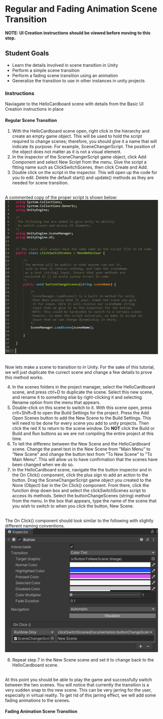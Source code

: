 # Regular and Fading Animation Scene Transition
<b>NOTE: UI Creation instructions should be viewed before moving to this step. </b>

## Student Goals ##
- Learn the details involved in scene transition in Unity
- Perform a simple scene transition
- Perform a fading scene transition using an animation
- Generalize the transition to use in other instances in unity projects

### Instructions ###
Naviagate to the HelloCardboard scene with details from the Basic UI Creation instructions in place
#### Regular Scene Transition ####
1. With the HelloCardboard scene open, right click in the hierarchy and create an empty game object. This will be used to hold the script required to change scenes;
therefore, you should give it a name that will indicate its purpose. For example, SceneChangerScript. The position of the object does not matter as it is not a visual element.
2. In the inspector of the SceneChangerScript game object, click Add Component and select New Script from the menu. Give the script a fitting name such as ClickSwitchScenes,
then click Create and Add. 
3. Double click on the script in the inspector. This will open up the code for you to edit. Delete the default start() and update() methods as they are needed for scene transition.

</br> A commented copy of the proper script is shown below: </br>
![Initial_clickSwitchScenes_Script_Before_Fade](Screenshots/Unity/Initial_clickSwitchScenes_Script_Before_Fade.png "Initial clickSwitchScenes Script Before Fade")

</br>Now lets make a scene to transition to in Unity. For the sake of this tutorial, we will just duplicate the currect scene and change a few details to prove this method works.

4. In the scenes folders in the project manager, select the HelloCardboard scene, and press ctrl+D to duplicate the scene. Select this new scene, and rename it to something else by right-clicking it and selecting Rename option from the menu that appears. 
5. Double-click on this scene to switch to it. With this scene open, press crtl+Shift+B to open the Build Settings for the project. Press the Add Open Scenes button to add the New Scene to the Build Settings. This will need to be done for every scene you add to unity projects. Then click the red X to return to the scene window. Do
<b>NOT</b> click the Build or Build and Run buttons as we are not compiling the entire project at this time.
6. To tell the differenc between the New Scene and the HelloCardboard scene. Change the panel text in the New Scene from "Main Menu" to "New Scene" and change the button text from "To New Scene" to "To Main Menu". This will allow us to have confirmation that the scenes have been changed when we do so.
7. In the HelloCardboard scene, navigate the the button inspector and in the On Click() component, click the plus sign to add an action to the button. Drag the SceneChangerScript game object you created to the None (Object) bar in the On Click() component. From there, click the function drop down box and select the clickSwitchScenes script to access its methods. Select the buttonChangeScenes (string) method from the menu. In the box that appears, type the name of the scene
that you wish to switch to when you click the button, New Scene.

</br> The On Click() component should look similar to the following with slightly different naming conventions.</br>
![OnClick_Method_Example](Screenshots/Unity/OnClick_Method_Example.png "OnClick Method Example")

8. Repeat step 7 in the New Scene scene and set it to change back to the HelloCardboard scene. 

</br> At this point you should be able to play the game and successfully switch between the two scenes. You will notice that currently the transition is a very sudden snap to the new scene. This can be very jarring for the user, especially in virtual reality. To get rid of this jarring effect, we will add some fading animations to the scenes. </br>

#### Fading Animation Scene Transition ####
